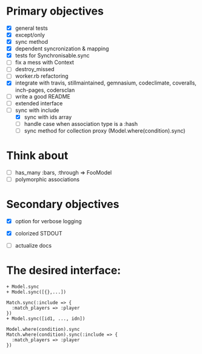 Primary objectives
======================================
- [x] general tests
- [x] except/only
- [x] sync method
- [x] dependent syncronization & mapping
- [x] tests for Synchronisable.sync
- [ ] fix a mess with Context
- [ ] destroy_missed
- [ ] worker.rb refactoring
- [x] integrate with travis, stillmaintained, gemnasium,
    codeclimate, coveralls, inch-pages, codersclan
- [ ] write a good README
- [ ] extended interface
-   [ ] sync with include
  - [x] sync with ids array
  - [ ] handle case when association type is a :hash
  - [ ] sync method for collection proxy (Model.where(condition).sync)

Think about
======================================
- [ ] has_many :bars, :through => FooModel
- [ ] polymorphic associations

Secondary objectives
======================================
- [x] option for verbose logging
- [x] colorized STDOUT
- [ ] actualize docs


The desired interface:
======================================
```
+ Model.sync
+ Model.sync([{},...])
```

```
Match.sync(:include => {
  :match_players => :player
})
+ Model.sync([id1, ..., idn])
```

```
Model.where(condition).sync
Match.where(condition).sync(:include => {
  :match_players => :player
})
```
